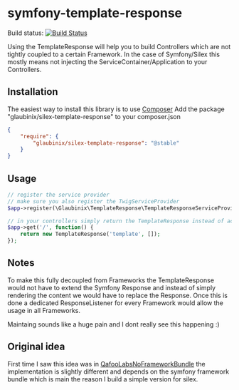 symfony-template-response
=======================

Build status: [![Build Status](https://travis-ci.org/glaubinix/silex-template-response.png?branch=master)](https://travis-ci.org/glaubinix/silex-template-response)


Using the TemplateResponse will help you to build Controllers which are not tightly coupled to a certain Framework. In the case of Symfony/Silex this mostly means not injecting the ServiceContainer/Application to your Controllers.

Installation
------------

The easiest way to install this library is to use [Composer](http://getcomposer.org/)
Add the package "glaubinix/silex-template-response" to your composer.json

```json
{
    "require": {
        "glaubinix/silex-template-response": "@stable"
    }
}
```

Usage
-----

```php
// register the service provider
// make sure you also register the TwigServiceProvider
$app->register(\Glaubinix\TemplateResponse\TemplateResponseServiceProvider());

// in your controllers simply return the TemplateResponse instead of accessing $app['twig']
$app->get('/', function() {
    return new TemplateResponse('template', []);
});

```

Notes
-----

To make this fully decoupled from Frameworks the TemplateResponse would not have to extend the Symfony Response and instead of simply rendering the content we would have to replace the Response. Once this is done a dedicated ResponseListener for every Framework would allow the usage in all Frameworks.

Maintaing sounds like a huge pain and I dont really see this happening :)


Original idea
-------------

First time I saw this idea was in  [QafooLabsNoFrameworkBundle](https://github.com/QafooLabs/QafooLabsNoFrameworkBundle/) the implementation is slightly different and depends on the symfony framework bundle which is main the reason I build a simple version for silex. 
